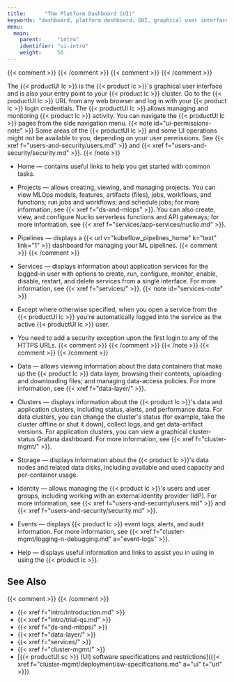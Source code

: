 ```yaml
---
title:      "The Platform Dashboard (UI)"
keywords: "dashboard, platform dashboard, GUI, graphical user interface, UI, user interface, project, mlops, mlrun, serverless, nuclio, kuebflow pipelines, pipelines, data, data layer, data containers, browsing data, clusters, data clusters, application clusters, cluster management, user management, users, security, idp, events, logs, debugging, help"
menu:
  main:
    parent:     "intro"
    identifier: "ui-intro"
    weight:     50
---
```

{{< comment >}}<!-- [InfraInfo] [ci-no-shcd-in-front-matter] The title should
  use {{< productUI short_tc >}}.
-->
{{< /comment >}}
{{< comment >}}<!-- [SITE-RESTRUCT] Replaces intro/ecosystem/ui.md.
  [InfInfo] (sharonl) (10.1.21) I edited the front matter and the contents to
  describe all the current main UI pages (side-menu options) and link to new
  ghpages-ghpages-doc-site pages. -->
{{< /comment >}}

The {{< productUI lc >}} is the {{< product lc >}}'s graphical user interface and is also your entry point to your {{< product lc >}} cluster.
Go to the {{< productUI lc >}} URL from any web browser and log in with your {{< product lc >}} login credentials.
The {{< productUI lc >}} allows managing and monitoring {{< product lc >}} activity.
You can navigate the {{< productUI lc >}} pages from the side navigation menu.
{{< note id="ui-permissions-note" >}}
Some areas of the {{< productUI lc >}} and some UI operations might not be available to you, depending on your user permissions.
See {{< xref f="users-and-security/users.md" >}} and {{< xref f="users-and-security/security.md" >}}.
{{< /note >}}

- <a id="product-ui-home"></a><gui-title>Home</gui-title> &mdash; contains useful links to help you get started with common tasks.

- <a id="product-ui-projects"></a><gui-title>Projects</gui-title> &mdash; allows creating, viewing, and managing projects.
    You can view MLOps models, features, artifacts (files), jobs, workflows, and functions; run jobs and workflows; and schedule jobs; for more information, see {{< xref f="ds-and-mlops" >}}.
    You can also create, view, and configure Nuclio serverless functions and API gateways; for more information, see {{< xref f="services/app-services/nuclio.md" >}}.

- <a id="product-ui-pipelines"></a><gui-title>Pipelines</gui-title> &mdash; displays a {{< url v="kubeflow_pipelines_home" k="text" link="1" >}} dashboard for managing your ML pipelines.
    {{< comment >}}<!-- [TODO-SITE-RESTRUCT-P4] Add link to more detailed doc,
      at which point remove the external Kubeflow Pipelines link. -->
    {{< /comment >}}

- <a id="product-ui-services"></a><gui-title>Services</gui-title> &mdash; displays information about application services for the logged-in user with options to create, run, configure, monitor, enable, disable, restart, and delete services from a single interface.
    For more information, see {{< xref f="services/" >}}.
    {{< note id="services-note" >}}
- Except where otherwise specified, when you open a service from the {{< productUI lc >}} you're automatically logged into the service as the active {{< productUI lc >}} user.
- You need to add a security exception upon the first login to any of the HTTPS URLs.
    {{< comment >}}<!-- [c-auto-service-login-from-ui-exceptions] [IntInfo]
      (sharonl) (13.1.19) I added "Except where otherwise specified" because
      there are exceptions to this rule, which I document for the relevant
      services - currently, Grafana. -->
    {{< /comment >}}
    {{< /note >}}
    {{< comment >}}<!-- [TODO-SITE-RESTRUCT-P3] Consider moving the info to the
      services overview. -->
    {{< /comment >}}

- <a id="product-ui-data"></a><gui-title>Data</gui-title> &mdash; allows viewing information about the data containers that make up the {{< product lc >}} data layer, browsing their contents, uploading and downloading files; and managing data-access policies.
    For more information, see {{< xref f="data-layer/" >}}.

- <a id="product-ui-clusters"></a><gui-title>Clusters</gui-title> &mdash; displays information about the {{< product lc >}}'s data and application clusters, including status, alerts, and performance data.
    For data clusters, you can change the cluster's status (for example, take the cluster offline or shut it down), collect logs, and get data-artifact versions.
    For application clusters, you can view a graphical cluster-status Grafana dashboard.
    For more information, see {{< xref f="cluster-mgmt/" >}}.

- <a id="product-ui-storage"></a><gui-title>Storage</gui-title> &mdash; displays information about the {{< product lc >}}'s data nodes and related data disks, including available and used capacity and per-container usage.

- <a id="product-ui-identity"></a><gui-title>Identity</gui-title> &mdash; allows managing the {{< product lc >}}'s users and user groups, including working with an external identity provider (IdP).
    For more information, see {{< xref f="users-and-security/users.md" >}} and {{< xref f="users-and-security/security.md" >}}.

- <a id="product-ui-events"></a><gui-title>Events</gui-title> &mdash; displays {{< product lc >}} event logs, alerts, and audit information.
    For more information, see {{< xref f="cluster-mgmt/logging-n-debugging.md" a="event-logs" >}}.

- <a id="product-ui-help"></a><gui-title>Help</gui-title> &mdash; displays useful information and links to assist you in using in using the {{< product lc >}}.

<!-- //////////////////////////////////////// -->
## See Also
{{< comment >}}<!-- [TODO-SITE-RESTRUCT-P3] TODO: Edit the see-also links.
  The previous links were to the sibling data-fabric.md and app-services.md
  ecosystem intro pages, now moved to data-layer/ _index.md & apis/overview.md
  and services/app-services.md, and to the main intro page. For now, I kept the
  latter and added more links. I replaced the links to the obsolete projects.md
  intro-page with a link to ds-and-mlops/. -->
{{< /comment >}}

- {{< xref f="intro/introduction.md" >}}
- {{< xref f="intro/trial-qs.md" >}}
- {{< xref f="ds-and-mlops/" >}}
- {{< xref f="data-layer/" >}}
- {{< xref f="services/" >}}
- {{< xref f="cluster-mgmt/" >}}
- [{{< productUI sc >}} (UI) software specifications and restrictions]({{< xref f="cluster-mgmt/deployment/sw-specifications.md" a="ui" t="url" >}})

